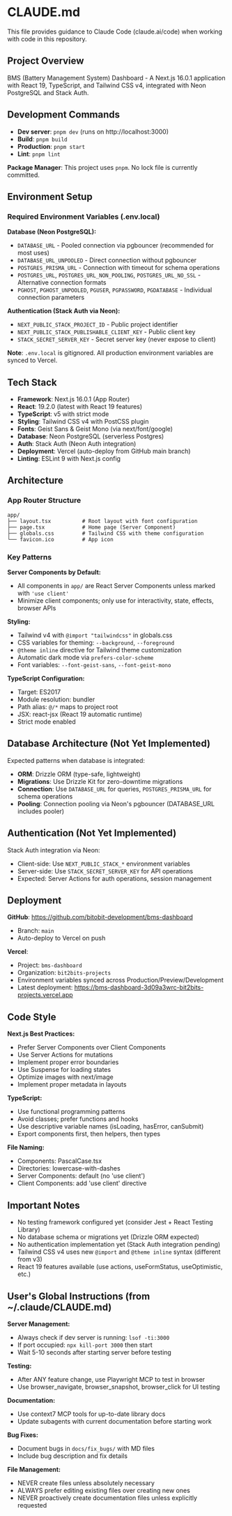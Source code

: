 # CLAUDE.md

This file provides guidance to Claude Code (claude.ai/code) when working with code in this repository.

## Project Overview

BMS (Battery Management System) Dashboard - A Next.js 16.0.1 application with React 19, TypeScript, and Tailwind CSS v4, integrated with Neon PostgreSQL and Stack Auth.

## Development Commands

- **Dev server**: `pnpm dev` (runs on http://localhost:3000)
- **Build**: `pnpm build`
- **Production**: `pnpm start`
- **Lint**: `pnpm lint`

**Package Manager**: This project uses `pnpm`. No lock file is currently committed.

## Environment Setup

### Required Environment Variables (.env.local)

**Database (Neon PostgreSQL):**
- `DATABASE_URL` - Pooled connection via pgbouncer (recommended for most uses)
- `DATABASE_URL_UNPOOLED` - Direct connection without pgbouncer
- `POSTGRES_PRISMA_URL` - Connection with timeout for schema operations
- `POSTGRES_URL`, `POSTGRES_URL_NON_POOLING`, `POSTGRES_URL_NO_SSL` - Alternative connection formats
- `PGHOST`, `PGHOST_UNPOOLED`, `PGUSER`, `PGPASSWORD`, `PGDATABASE` - Individual connection parameters

**Authentication (Stack Auth via Neon):**
- `NEXT_PUBLIC_STACK_PROJECT_ID` - Public project identifier
- `NEXT_PUBLIC_STACK_PUBLISHABLE_CLIENT_KEY` - Public client key
- `STACK_SECRET_SERVER_KEY` - Secret server key (never expose to client)

**Note**: `.env.local` is gitignored. All production environment variables are synced to Vercel.

## Tech Stack

- **Framework**: Next.js 16.0.1 (App Router)
- **React**: 19.2.0 (latest with React 19 features)
- **TypeScript**: v5 with strict mode
- **Styling**: Tailwind CSS v4 with PostCSS plugin
- **Fonts**: Geist Sans & Geist Mono (via next/font/google)
- **Database**: Neon PostgreSQL (serverless Postgres)
- **Auth**: Stack Auth (Neon Auth integration)
- **Deployment**: Vercel (auto-deploy from GitHub main branch)
- **Linting**: ESLint 9 with Next.js config

## Architecture

### App Router Structure
```
app/
├── layout.tsx          # Root layout with font configuration
├── page.tsx            # Home page (Server Component)
├── globals.css         # Tailwind CSS with theme configuration
└── favicon.ico         # App icon
```

### Key Patterns

**Server Components by Default:**
- All components in `app/` are React Server Components unless marked with `'use client'`
- Minimize client components; only use for interactivity, state, effects, browser APIs

**Styling:**
- Tailwind v4 with `@import "tailwindcss"` in globals.css
- CSS variables for theming: `--background`, `--foreground`
- `@theme inline` directive for Tailwind theme customization
- Automatic dark mode via `prefers-color-scheme`
- Font variables: `--font-geist-sans`, `--font-geist-mono`

**TypeScript Configuration:**
- Target: ES2017
- Module resolution: bundler
- Path alias: `@/*` maps to project root
- JSX: react-jsx (React 19 automatic runtime)
- Strict mode enabled

## Database Architecture (Not Yet Implemented)

Expected patterns when database is integrated:
- **ORM**: Drizzle ORM (type-safe, lightweight)
- **Migrations**: Use Drizzle Kit for zero-downtime migrations
- **Connection**: Use `DATABASE_URL` for queries, `POSTGRES_PRISMA_URL` for schema operations
- **Pooling**: Connection pooling via Neon's pgbouncer (DATABASE_URL includes pooler)

## Authentication (Not Yet Implemented)

Stack Auth integration via Neon:
- Client-side: Use `NEXT_PUBLIC_STACK_*` environment variables
- Server-side: Use `STACK_SECRET_SERVER_KEY` for API operations
- Expected: Server Actions for auth operations, session management

## Deployment

**GitHub**: https://github.com/bitobit-development/bms-dashboard
- Branch: `main`
- Auto-deploy to Vercel on push

**Vercel**:
- Project: `bms-dashboard`
- Organization: `bit2bits-projects`
- Environment variables synced across Production/Preview/Development
- Latest deployment: https://bms-dashboard-3d09a3wrc-bit2bits-projects.vercel.app

## Code Style

**Next.js Best Practices:**
- Prefer Server Components over Client Components
- Use Server Actions for mutations
- Implement proper error boundaries
- Use Suspense for loading states
- Optimize images with next/image
- Implement proper metadata in layouts

**TypeScript:**
- Use functional programming patterns
- Avoid classes; prefer functions and hooks
- Use descriptive variable names (isLoading, hasError, canSubmit)
- Export components first, then helpers, then types

**File Naming:**
- Components: PascalCase.tsx
- Directories: lowercase-with-dashes
- Server Components: default (no 'use client')
- Client Components: add 'use client' directive

## Important Notes

- No testing framework configured yet (consider Jest + React Testing Library)
- No database schema or migrations yet (Drizzle ORM expected)
- No authentication implementation yet (Stack Auth integration pending)
- Tailwind CSS v4 uses new `@import` and `@theme inline` syntax (different from v3)
- React 19 features available (use actions, useFormStatus, useOptimistic, etc.)

## User's Global Instructions (from ~/.claude/CLAUDE.md)

**Server Management:**
- Always check if dev server is running: `lsof -ti:3000`
- If port occupied: `npx kill-port 3000` then start
- Wait 5-10 seconds after starting server before testing

**Testing:**
- After ANY feature change, use Playwright MCP to test in browser
- Use browser_navigate, browser_snapshot, browser_click for UI testing

**Documentation:**
- Use context7 MCP tools for up-to-date library docs
- Update subagents with current documentation before starting work

**Bug Fixes:**
- Document bugs in `docs/fix_bugs/` with MD files
- Include bug description and fix details

**File Management:**
- NEVER create files unless absolutely necessary
- ALWAYS prefer editing existing files over creating new ones
- NEVER proactively create documentation files unless explicitly requested
